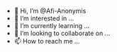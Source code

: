 - 👋 Hi, I’m @Afi-Anonymis
- 👀 I’m interested in ...
- 🌱 I’m currently learning ...
- 💞️ I’m looking to collaborate on ...
- 📫 How to reach me ...

<!---
Afi-Anonymis/Afi-Anonymis is a ✨ special ✨ repository because its `README.md` (this file) appears on your GitHub profile.
You can click the Preview link to take a look at your changes.
--->
